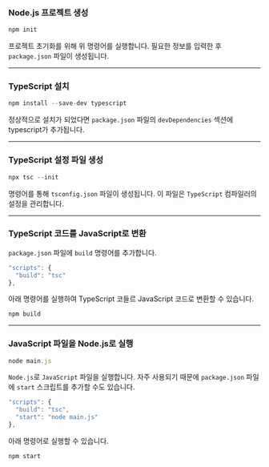 ### Node.js 프로젝트 생성

```jsx
npm init
```

프로젝트 초기화를 위해 위 명령어를 실행합니다. 필요한 정보를 입력한 후 `package.json` 파일이 생성됩니다.

---

### TypeScript 설치

```jsx
npm install --save-dev typescript
```

정상적으로 설치가 되었다면 `package.json` 파일의 `devDependencies` 섹션에 typescript가 추가됩니다.

---

### TypeScript 설정 파일 생성

```jsx
npx tsc --init
```

명령어를 통해 `tsconfig.json` 파일이 생성됩니다. 이 파일은 `TypeScript` 컴파일러의 설정을 관리합니다.

---

### TypeScript 코드를 JavaScript로 변환

`package.json` 파일에 `build` 명령어를 추가합니다.

```jsx
"scripts": {
  "build": "tsc"
},
```

아래 명령어를 실행하여 TypeScript 코들르 JavaScript 코드로 변환할 수 있습니다.

```jsx
npm build
```

---

### JavaScript 파일을 Node.js로 실행

```jsx
node main.js
```

`Node.js`로 `JavaScript` 파일을 실행합니다. 자주 사용되기 때문에 `package.json` 파일에 `start` 스크립트를 추가할 수도 있습니다.

```jsx
"scripts": {
  "build": "tsc",
  "start": "node main.js"
},
```

아래 명령어로 실행할 수 있습니다.

```jsx
npm start
```
